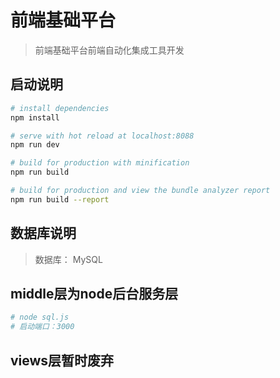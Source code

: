 # 前端基础平台

> 前端基础平台前端自动化集成工具开发

## 启动说明

``` bash
# install dependencies
npm install

# serve with hot reload at localhost:8088
npm run dev

# build for production with minification
npm run build

# build for production and view the bundle analyzer report
npm run build --report
```

## 数据库说明

> 数据库： MySQL

## middle层为node后台服务层

``` bash
# node sql.js
# 启动端口：3000
```

## views层暂时废弃
